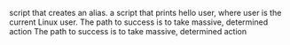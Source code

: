 script that creates an alias.
a script that prints hello user, where user is the current Linux user.
The path to success is to take massive, determined action
The path to success is to take massive, determined action
